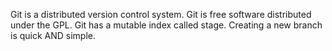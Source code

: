 <!--
 * @Author: your name
 * @Date: 2021-06-19 14:28:17
 * @LastEditTime: 2021-06-27 01:07:06
 * @LastEditors: Please set LastEditors
 * @Description: In User Settings Edit
 * @FilePath: /express-api/router/README.md
-->

Git is a distributed version control system.
Git is free software distributed under the GPL.
Git has a mutable index called stage.
Creating a new branch is quick AND simple.
